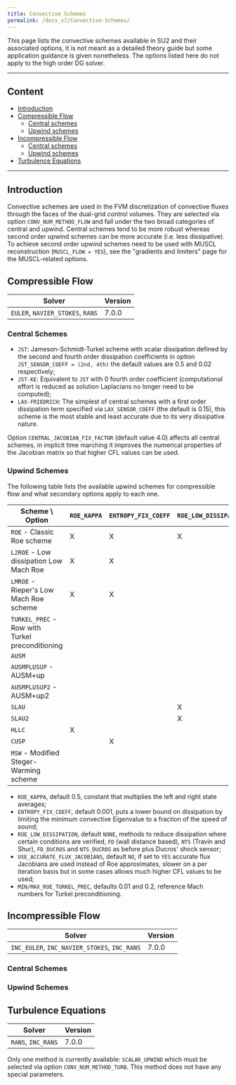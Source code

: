 ```yaml
---
title: Convective Schemes
permalink: /docs_v7/Convective-Schemes/
---
```


This page lists the convective schemes available in SU2 and their associated options, it is not meant as a detailed theory guide but some application guidance is given nonetheless.
The options listed here do not apply to the high order DG solver.

---

## Content ##

- [Introduction](#intro)
- [Compressible Flow](#compressible-flow)
  - [Central schemes](#compressible-central)
  - [Upwind schemes](#compressible-upwind)
- [Incompressible Flow](#incomp-flow)
  - [Central schemes](#incomp-central)
  - [Upwind schemes](#incomp-upwind)
- [Turbulence Equations](#turbulence)

---

## Introduction ##

Convective schemes are used in the FVM discretization of convective fluxes through the faces of the dual-grid control volumes.
They are selected via option `CONV_NUM_METHOD_FLOW` and fall under the two broad categories of central and upwind.
Central schemes tend to be more robust whereas second order upwind schemes can be more accurate (i.e. less dissipative).
To achieve second order upwind schemes need to be used with MUSCL reconstruction (`MUSCL_FLOW = YES`), see the "gradients and limiters" page for the MUSCL-related options.

## Compressible Flow ##

| Solver | Version | 
| --- | --- |
| `EULER`, `NAVIER_STOKES`, `RANS` | 7.0.0 |

### Central Schemes ###

- `JST`: Jameson-Schmidt-Turkel scheme with scalar dissipation defined by the second and fourth order dissipation coefficients in option `JST_SENSOR_COEFF = (2nd, 4th)` the default values are 0.5 and 0.02 respectively;
- `JST-KE`: Equivalent to `JST` with 0 fourth order coefficient (computational effort is reduced as solution Laplacians no longer need to be computed);
- `LAX-FRIEDRICH`: The simplest of central schemes with a first order dissipation term specified via `LAX_SENSOR_COEFF` (the default is 0.15), this scheme is the most stable and least accurate due to its very dissipative nature.

Option `CENTRAL_JACOBIAN_FIX_FACTOR` (default value 4.0) affects all central schemes, in implicit time marching it improves the numerical properties of the Jacobian matrix so that higher CFL values can be used.

### Upwind Schemes ###

The following table lists the available upwind schemes for compressible flow and what secondary options apply to each one.

| Scheme \ Option                                 | `ROE_KAPPA` | `ENTROPY_FIX_COEFF` | `ROE_LOW_DISSIPATION` | `USE_ACCURATE_FLUX_JACOBIANS` | `MIN/MAX_ROE_TURKEL_PREC` |
| --- | --- | --- | --- | --- | --- |
| `ROE` - Classic Roe scheme                      |      X      |          X          |           X           |                               |                           |
| `L2ROE` - Low dissipation Low Mach Roe          |      X      |          X          |                       |                               |                           |
| `LMROE` - Rieper's Low Mach Roe scheme          |      X      |          X          |                       |                               |                           |
| `TURKEL_PREC` - Row with Turkel preconditioning |             |                     |                       |                               |             X             |
| `AUSM`                                          |             |                     |                       |                               |                           |
| `AUSMPLUSUP` - AUSM+up                          |             |                     |                       |               X               |                           |
| `AUSMPLUSUP2` - AUSM+up2                        |             |                     |                       |               X               |                           |
| `SLAU`                                          |             |                     |           X           |               X               |                           |
| `SLAU2`                                         |             |                     |           X           |               X               |                           |
| `HLLC`                                          |      X      |                     |                       |                               |                           |
| `CUSP`                                          |             |          X          |                       |                               |                           |
| `MSW` - Modified Steger-Warming scheme          |             |                     |                       |                               |                           |

- `ROE_KAPPA`, default 0.5, constant that multiplies the left and right state averages;
- `ENTROPY_FIX_COEFF`, default 0.001, puts a lower bound on dissipation by limiting the minimum convective Eigenvalue to a fraction of the speed of sound;
- `ROE_LOW_DISSIPATION`, default `NONE`, methods to reduce dissipation where certain conditions are verified, `FD` (wall distance based), `NTS` (Travin and Shur), `FD_DUCROS` and `NTS_DUCROS` as before plus Ducros' shock sensor;
- `USE_ACCURATE_FLUX_JACOBIANS`, default `NO`, if set to `YES` accurate flux Jacobians are used instead of Roe approximates, slower on a per iteration basis but in some cases allows much higher CFL values to be used;
- `MIN/MAX_ROE_TURKEL_PREC`, defaults 0.01 and 0.2, reference Mach numbers for Turkel preconditioning.

## Incompressible Flow ##

| Solver | Version | 
| --- | --- |
| `INC_EULER`, `INC_NAVIER_STOKES`, `INC_RANS` | 7.0.0 |

### Central Schemes ###



### Upwind Schemes ###



## Turbulence Equations ##

| Solver | Version | 
| --- | --- |
| `RANS`, `INC_RANS` | 7.0.0 |

Only one method is currently available: `SCALAR_UPWIND` which must be selected via option `CONV_NUM_METHOD_TURB`.
This method does not have any special parameters.

